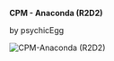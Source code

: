 **CPM - Anaconda (R2D2)**

by psychicEgg

![CPM-Anaconda (R2D2)](https://user-images.githubusercontent.com/69336657/213702760-58ad0ffb-55a6-4e26-b41c-f0d3978225dd.png)
